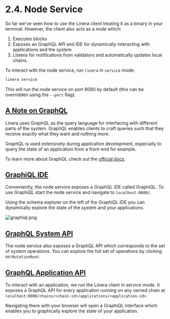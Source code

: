 # 2.4. Node Service

So far we've seen how to use the Linera client treating it as a binary in your terminal. However, the client also acts as a node which:

1. Executes blocks
2. Exposes an GraphQL API and IDE for dynamically interacting with applications and the system
3. Listens for notifications from validators and automatically updates local chains.

To interact with the node service, run `linera` in `service` mode:

```bash
linera service
```

This will run the node service on port 8080 by default (this can be overridden using the `--port` flag).

## [A Note on GraphQL](https://linera-dev.respeer.ai/#/v1/en_US/core_concepts/node_service?id=a-note-on-graphql)

Linera uses GraphQL as the query language for interfacing with different parts of the system. GraphQL enables clients to craft queries such that they receive exactly what they want and nothing more.

GraphQL is used extensively during application development, especially to query the state of an application from a front-end for example.

To learn more about GraphQL check out the [official docs](https://graphql.org/learn/).

## [GraphiQL IDE](https://linera-dev.respeer.ai/#/v1/en_US/core_concepts/node_service?id=graphiql-ide)

Conveniently, the node service exposes a GraphQL IDE called GraphiQL. To use GraphiQL start the node service and navigate to `localhost:8080/`.

Using the schema explorer on the left of the GraphiQL IDE you can dynamically explore the state of the system and your applications.

![graphiql.png](../../node_service.assets/graphiql.png)

## [GraphQL System API](https://linera-dev.respeer.ai/#/v1/en_US/core_concepts/node_service?id=graphql-system-api)

The node service also exposes a GraphQL API which corresponds to the set of system operations. You can explore the full set of operations by clicking on `MutationRoot`.

## [GraphQL Application API](https://linera-dev.respeer.ai/#/v1/en_US/core_concepts/node_service?id=graphql-application-api)

To interact with an application, we run the Linera client in service mode. It exposes a GraphQL API for every application running on any owned chain at `localhost:8080/chains/<chain-id>/applications/<application-id>`.

Navigating there with your browser will open a GraphiQL interface which enables you to graphically explore the state of your application.
